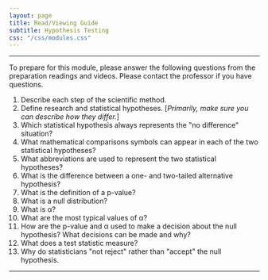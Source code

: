```yaml
---
layout: page
title: Read/Viewing Guide
subtitle: Hypothesis Testing
css: "/css/modules.css"
---
```


----

<div class="alert alert-warning">
To prepare for this module, please answer the following questions from the preparation readings and videos. Please contact the professor if you have questions.
</div>

1. Describe each step of the scientific method.
1. Define research and statistical hypotheses. [*Primarily, make sure you can describe how they differ.*]
1. Which statistical hypothesis always represents the "no difference" situation?
1. What mathematical comparisons symbols can appear in each of the two statistical hypotheses?
1. What abbreviations are used to represent the two statistical hypotheses?
1. What is the difference between a one- and two-tailed alternative hypothesis?
1. What is the definition of a p-value?
1. What is a null distribution?
1. What is &alpha;?
1. What are the most typical values of &alpha;?
1. How are the p-value and &alpha; used to make a decision about the null hypothesis? What decisions can be made and why?
1. What does a test statistic measure?
1. Why do statisticians "not reject" rather than "accept" the null hypothesis.

----
